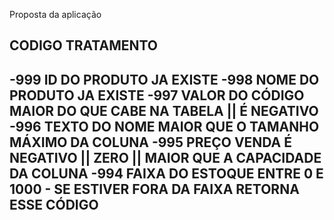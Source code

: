 Proposta da aplicação

CODIGO   TRATAMENTO
----------------------------------------------------------------------------------------------
-999     ID DO PRODUTO JA EXISTE
-998     NOME DO PRODUTO JA EXISTE
-997     VALOR DO CÓDIGO MAIOR DO QUE CABE NA TABELA || É NEGATIVO
-996     TEXTO DO NOME MAIOR QUE O TAMANHO MÁXIMO DA COLUNA
-995     PREÇO VENDA É NEGATIVO || ZERO || MAIOR QUE A CAPACIDADE DA COLUNA
-994     FAIXA DO ESTOQUE ENTRE 0 E 1000 - SE ESTIVER FORA DA FAIXA RETORNA ESSE CÓDIGO
----------------------------------------------------------------------------------------------

